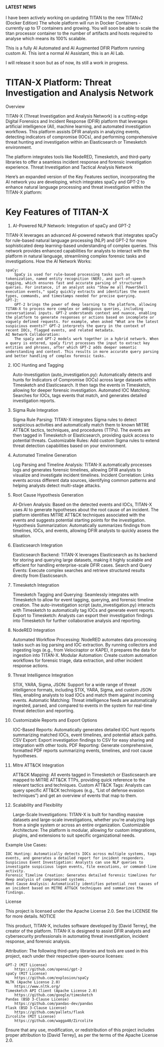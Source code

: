 #### LATEST NEWS ####
I have been actively working on updating TITAN to the new TITANv2 (Docker Edition)
The whole platform will run in Docker Containers - currently up to 17 containers and growing.
You will soon be able to scale the titan processor container to the number of artifacts and hosts required to analyse which means its 100% scalable.

This is a fully AI Automated and AI Augmented DFIR Platform running custom AI. This isnt a normal AI Assistant, this is an AI Lab.

I will release it soon but as of now, its still a work in progress. 



# TITAN-X Platform: Threat Investigation and Analysis Network
Overview

TITAN-X (Threat Investigation and Analysis Network) is a cutting-edge Digital Forensics and Incident Response (DFIR) platform that leverages artificial intelligence (AI), machine learning, and automated investigation workflows. This platform assists DFIR analysts in analyzing events, detecting indicators of compromise (IOCs), and performing comprehensive threat hunting and investigation within an Elasticsearch or Timesketch environment.

The platform integrates tools like NodeRED, Timesketch, and third-party libraries to offer a seamless incident response and forensic investigation experience.
Threat Investigation and Tactical Analysis Network

Here’s an expanded version of the Key Features section, incorporating the AI network you are developing, which integrates spaCy and GPT-2 to enhance natural language processing and threat investigation within the TITAN-X platform:

# Key Features of TITAN-X

1. AI-Powered NLP Network: Integration of spaCy and GPT-2

TITAN-X leverages an advanced AI-powered network that integrates spaCy for rule-based natural language processing (NLP) and GPT-2 for more sophisticated deep learning-based understanding of complex queries. This network provides enhanced capabilities for analysts to interact with the platform in natural language, streamlining complex forensic tasks and investigations.
How the AI Network Works:

    spaCy:
        SpaCy is used for rule-based processing tasks such as tokenization, named entity recognition (NER), and part-of-speech tagging, which ensures fast and accurate parsing of structured queries. For instance, if an analyst asks "Show me all PowerShell execution events," spaCy quickly extracts and identifies the event types, commands, and timestamps needed for precise querying.
    GPT-2:
        GPT-2 brings the power of deep learning to the platform, allowing TITAN-X to process more complex or ambiguous queries, including conversational inputs. GPT-2 understands context and nuance, enabling the platform to generate responses or actions based on incomplete or vaguely defined requests. For example, when asked "What are the latest suspicious events?" GPT-2 interprets the query in the context of recent IOCs, flagged events, and related metadata.
    AI Network Collaboration:
        The spaCy and GPT-2 models work together in a hybrid network. When a query is entered, spaCy first processes the input to extract key entities and phrases, after which GPT-2 adds deeper semantic understanding and context. This results in more accurate query parsing and better handling of complex forensic tasks.

2. IOC Hunting and Tagging

    Auto-Investigation (auto_investigation.py): Automatically detects and hunts for Indicators of Compromise (IOCs) across large datasets within Timesketch and Elasticsearch. It then tags the events in Timesketch, allowing for deeper forensic investigation.
    Automated IOC Matching: Searches for IOCs, tags events that match, and generates detailed investigation reports.

3. Sigma Rule Integration

    Sigma Rule Parsing: TITAN-X integrates Sigma rules to detect suspicious activities and automatically match them to known MITRE ATT&CK tactics, techniques, and procedures (TTPs). The events are then tagged in Timesketch or Elasticsearch, providing quick access to potential threats.
    Customizable Rules: Add custom Sigma rules to extend threat detection capabilities based on your environment.

4. Automated Timeline Generation

    Log Parsing and Timeline Analysis: TITAN-X automatically processes logs and generates forensic timelines, allowing DFIR analysts to visualize and investigate incident timelines.
    Incident Correlation: Links events across different data sources, identifying common patterns and helping analysts detect multi-stage attacks.

5. Root Cause Hypothesis Generation

    AI-Driven Analysis: Based on the detected events and IOCs, TITAN-X uses AI to generate hypotheses about the root cause of an incident. The platform identifies MITRE ATT&CK techniques associated with the events and suggests potential starting points for the investigation.
    Hypothesis Summarization: Automatically summarizes findings from timelines, IOCs, and events, allowing DFIR analysts to quickly assess the situation.

6. Elasticsearch Integration

    Elasticsearch Backend: TITAN-X leverages Elasticsearch as its backend for storing and querying large datasets, making it highly scalable and efficient for handling enterprise-scale DFIR cases.
    Search and Query Events: Execute complex searches and retrieve structured results directly from Elasticsearch.

7. Timesketch Integration

    Timesketch Tagging and Querying: Seamlessly integrates with Timesketch to allow for event tagging, querying, and forensic timeline creation. The auto-investigation script (auto_investigation.py) interacts with Timesketch to automatically tag IOCs and generate event reports.
    Export to Timesketch: Analysts can export their investigation findings into Timesketch for further collaborative analysis and reporting.

8. NodeRED Integration

    Automated Workflow Processing: NodeRED automates data processing tasks such as log parsing and IOC extraction. By running collectors and ingesting logs (e.g., from Velociraptor or KAPE), it prepares the data for ingestion into TITAN-X.
    Modular Automation: Create custom automation workflows for forensic triage, data extraction, and other incident response actions.

9. Threat Intelligence Integration

    STIX, YARA, Sigma, JSON: Support for a wide range of threat intelligence formats, including STIX, YARA, Sigma, and custom JSON files, enabling analysts to load IOCs and match them against incoming events.
    Automatic Matching: Threat intelligence feeds are automatically ingested, parsed, and compared to events in the system for real-time threat detection and reporting.

10. Customizable Reports and Export Options

    IOC-Based Reports: Automatically generates detailed IOC hunt reports summarizing matched IOCs, event timelines, and potential attack paths.
    CSV Export: Export investigation findings to CSV for easy sharing and integration with other tools.
    PDF Reporting: Generate comprehensive, formatted PDF reports summarizing events, timelines, and root cause hypotheses.

11. Mitre ATT&CK Integration

    ATT&CK Mapping: All events tagged in Timesketch or Elasticsearch are mapped to MITRE ATT&CK TTPs, providing quick reference to the relevant tactics and techniques.
    Custom ATT&CK Tags: Analysts can query specific ATT&CK techniques (e.g., “List of defense evasion techniques”) and get an overview of events that map to them.

12. Scalability and Flexibility

    Large-Scale Investigations: TITAN-X is built for handling massive datasets and large-scale investigations, whether you're analyzing logs from a single system or across an entire organization.
    Customizable Architecture: The platform is modular, allowing for custom integrations, plugins, and extensions to suit specific organizational needs.

Example Use Cases:

    IOC Hunting: Automatically detects IOCs across multiple systems, tags events, and generates a detailed report for incident responders.
    Suspicious Event Investigation: Analysts can use NLP queries to investigate suspicious logon events, file executions, or command-line activity.
    Forensic Timeline Creation: Generates detailed forensic timelines for deep analysis of compromised systems.
    Root Cause Analysis: Automatically identifies potential root causes of an incident based on MITRE ATT&CK techniques and summarizes the findings.

License

This project is licensed under the Apache License 2.0. See the LICENSE file for more details.
NOTICE

This product, TITAN-X, includes software developed by [David Terrey], the creator of the platform. TITAN-X is designed to assist DFIR analysts and cybersecurity professionals in automating threat investigation, incident response, and forensic analysis.

Attribution: The following third-party libraries and tools are used in this project, each under their respective open-source licenses:

    GPT-2 (MIT License)
        https://github.com/openai/gpt-2
    spaCy (MIT License)
        https://github.com/explosion/spaCy
    NLTK (Apache License 2.0)
        https://www.nltk.org/
    Timesketch API Client (Apache License 2.0)
        https://github.com/google/timesketch
    Pandas (BSD 3-Clause License)
        https://github.com/pandas-dev/pandas
    Flask (BSD 3-Clause License)
        https://github.com/pallets/flask
    Zircolite (MIT License)
        https://github.com/wagga40/Zircolite

Ensure that any use, modification, or redistribution of this project includes proper attribution to [David Terrey], as per the terms of the Apache License 2.0.

